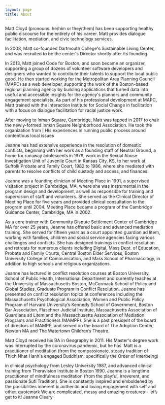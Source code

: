 ```yaml
---
layout: page
title: About
---
```


Matt Cloyd (pronouns: he/him or they/them) has been supporting healthy public discourse for the entirety of his career. Matt provides dialogue facilitation, mediation, and civic technology services.

In 2008, Matt co-founded Dartmouth College's Sustainable Living Center, and was recruited to be the center's Director shortly after its founding.

In 2013, Matt joined Code for Boston, and soon became an organizer, supporting a group of dozens of volunteer software developers and designers who wanted to contribute their talents to support the local public good. He then started working for the Metropolitan Area Planning Council (MAPC) as a web developer, supporting the work of the Boston-based regional planning agency by building applications that turned data into useful and accessible insights for the agency's planners and community engagement specialists. As part of his professional development at MAPC, Matt trained with the Interaction Institute for Social Change in facilitation with a focus on dialogue facilitation for racial justice work.

After moving to Inman Square, Cambridge, Matt was tapped in 2017 to chair the newly-formed Inman Square Neighborhood Association. He took the organization from | His experiences in running public process around contentious local issues

Jeanne has had extensive experience in the resolution of domestic conflicts, beginning with her work as a founding staff of Neutral Ground, a home for runaway adolescents in 1979, work in the Sexual Abuse Investigation Unit of Juvenile Court in Kansas City, KS, to her work at Suffolk Probate and Family Court, 1982 to 1986, where she mediated with parents to resolve conflicts of child custody and access, and finances.

Jeanne was a founding clinician of Meeting Place in 1991, a supervised visitation project in Cambridge, MA, where she was instrumental in the program design and development, as well as responsible for training and supervision of staff and volunteers. She served as the Clinical Director of Meeting Place for five years and provided clinical consultation to the program until 2004. Meeting Place became a program of the Cambridge Guidance Center, Cambridge, MA in 2002.

As a core trainer with Community Dispute Settlement Center of Cambridge MA for over 25 years, Jeanne has offered basic and advanced mediation training. She served for fifteen years as a court appointed guardian ad litem, working with families, children and social service agencies facing various challenges and conflicts. She has designed trainings in conflict resolution and retreats for numerous clients including Digital, Mass Dept. of Education, Probate and Family Courts, Central Boston Elder Services, Boston University College of Communication, and Mass School of Pharmacology, in addition to high schools and religious organizations.

Jeanne has lectured in conflict resolution courses at Boston University, School of Public Health, International Department and currently teaches at the University of Massachusetts Boston, McCormack School of Policy and Global Studies, Graduate Program in Conflict Resolution. Jeanne has presented on conflict resolution topics at conferences including the Massachusetts Psychological Association, Women and Public Policy Program of Harvard University’s Kennedy School of Government, Boston Bar Association, Flaschner Judicial Institute, Massachusetts Association of Guardians ad Litem and the Massachusetts Association of Mediation Programs and Practitioners (MAMPP). She is a past president of the board of directors of MAMPP, and served on the board of The Adoption Center, Newton MA and The Watertown Children’s Theatre.

Matt Cloyd received his BA in Geography in 2011. His Master's degree work was interrupted by the coronavirus pandemic, but he has. Matt is a practitioner of meditation (from the compassionate, steady tradition of Thich Nhat Hanh's engaged Buddhism, specifically the Order of Interbeing)

in clinical psychology from Lesley University 1987, and advanced clinical training from Theravision Institute in Boston 1990. Jeanne is a longtime practitioner of mindfulness meditation (from the playful, irreverent, and passionate Sufi Tradition). She is constantly inspired and emboldened by the possibilities inherent in authentic and loving engagement with self and other.
quotemark
We are complicated, messy and amazing creatures - let’s get to it!
Jeanne Cleary
